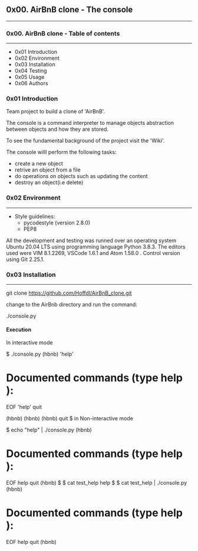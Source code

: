 ## **0x00. AirBnB clone - The console**
***

### **0x00. AirBnB clone - Table of contents**
***

+ 0x01 Introduction
+ 0x02 Environment
+ 0x03 Installation
+ 0x04 Testing
+ 0x05 Usage
+ 0x06 Authors

### **0x01 Introduction**


Team project to build a clone of 'AirBnB'.

The console is a command interpreter to manage objects abstraction between objects and how they are stored.

To see the fundamental background of the project visit the 'Wiki'.

The console willl perform the following tasks:

+ create a new object
+ retrive an object from a file
+ do operations on objects such as updating the content
+ destroy an object(i.e delete)

### **0x02 Environment**
***

+ Style guidelines:
  + pycodestyle (version 2.8.0)
  + PEP8

All the development and testing was runned over an operating system Ubuntu 20.04 LTS using programming language Python 3.8.3. The editors used were VIM 8.1.2269, VSCode 1.6.1 and Atom 1.58.0 . Control version using Git 2.25.1.

### **0x03 Installation**
***

git clone https://github.com/Hoffdl/AirBnB_clone.git

change to the AirBnb directory and run the command:

   ./console.py

#### Execution
In interactive mode

$ ./console.py
(hbnb) 'help'

Documented commands (type help <topic>):
========================================
EOF  'help'  quit

(hbnb)
(hbnb)
(hbnb) quit
$
in Non-interactive mode

$ echo "help" | ./console.py
(hbnb)

Documented commands (type help <topic>):
========================================
EOF  help  quit
(hbnb)
$
$ cat test_help
help
$
$ cat test_help | ./console.py
(hbnb)

Documented commands (type help <topic>):
========================================
EOF  help  quit
(hbnb)

